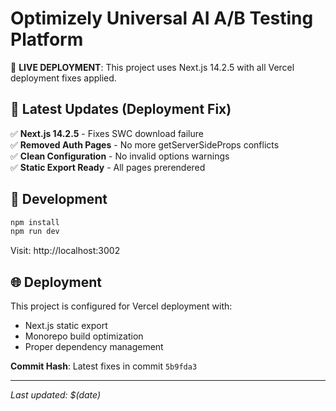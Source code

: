 # Optimizely Universal AI A/B Testing Platform

🚀 **LIVE DEPLOYMENT**: This project uses Next.js 14.2.5 with all Vercel deployment fixes applied.

## 🎯 Latest Updates (Deployment Fix)

✅ **Next.js 14.2.5** - Fixes SWC download failure  
✅ **Removed Auth Pages** - No more getServerSideProps conflicts  
✅ **Clean Configuration** - No invalid options warnings  
✅ **Static Export Ready** - All pages prerendered  

## 🔧 Development

```bash
npm install
npm run dev
```

Visit: http://localhost:3002

## 🌐 Deployment

This project is configured for Vercel deployment with:
- Next.js static export
- Monorepo build optimization
- Proper dependency management

**Commit Hash**: Latest fixes in commit `5b9fda3`

---

*Last updated: $(date)*